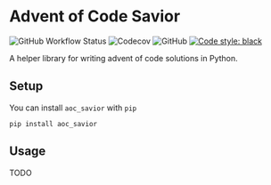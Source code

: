# Advent of Code Savior

![GitHub Workflow Status](https://img.shields.io/github/workflow/status/AbooMinister25/python-project-template/Lint%20&%20Test?label=tests)
![Codecov](https://img.shields.io/codecov/c/github/AbooMinister25/python-project-template)
![GitHub](https://img.shields.io/github/license/AbooMinister25/python-project-template?color=blue)
<a href="https://github.com/psf/black"><img alt="Code style: black" src="https://img.shields.io/badge/code%20style-black-000000.svg"></a>

A helper library for writing advent of code solutions in Python.
## Setup

You can install `aoc_savior` with `pip`

```
pip install aoc_savior
```

## Usage
TODO
